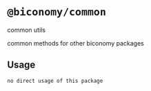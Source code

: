 # `@biconomy/common`

common utils

common methods for other biconomy packages

## Usage

```
no direct usage of this package
```
